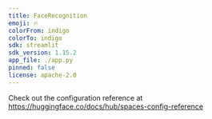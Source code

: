 ```yaml
---
title: FaceRecognition
emoji: 🔥
colorFrom: indigo
colorTo: indigo
sdk: streamlit
sdk_version: 1.15.2
app_file: ./app.py
pinned: false
license: apache-2.0
---
```


Check out the configuration reference at https://huggingface.co/docs/hub/spaces-config-reference
